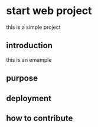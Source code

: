 # start web project 
this is a simple project
## introduction
this is an emample 
## purpose

## deployment

## how to contribute